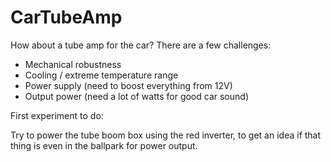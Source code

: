 # CarTubeAmp

How about a tube amp for the car?  There are a few challenges:

 * Mechanical robustness
 * Cooling / extreme temperature range
 * Power supply (need to boost everything from 12V)
 * Output power (need a lot of watts for good car sound)

First experiment to do:

Try to power the tube boom box using the red inverter, to get an idea if that thing is even in the ballpark for power output.

